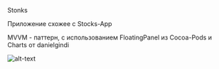 Stonks

Приложение схожее с Stocks-App

MVVM - паттерн, с использованием FloatingPanel из Cocoa-Pods и Charts от danielgindi


![alt-text](https://github.com/AndrewV92/Stonks/blob/main/Screen-Recording-2022-01-15-at-0.gif)
